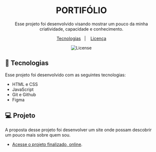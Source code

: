 <h1 align="center">PORTIFÓLIO</h1>

<p align="center">
Esse projeto foi desenvolvido visando mostrar um pouco da minha criatividade, capacidade e conhecimento.
</p>

<p align="center">
  <a href="#-tecnologias">Tecnologias</a>&nbsp;&nbsp;&nbsp;|&nbsp;&nbsp;&nbsp;
  <a href="#memo-licença">Licença</a>
</p>

<p align="center">
  <img alt="License" src="https://img.shields.io/static/v1?label=license&message=MIT&color=49AA26&labelColor=000000">
</p>

## 🚀 Tecnologias

Esse projeto foi desenvolvido com as seguintes tecnologias:

- HTML e CSS
- JavaScript
- Git e Github
- Figma

## 💻 Projeto
A proposta desse projeto foi desenvolver um site onde possam descobrir um pouco mais sobre quem sou.

- [Acesse o projeto finalizado, online](https://jhonnytesstt.github.io/PORTIFOLIO-ATUALIZADO/).

